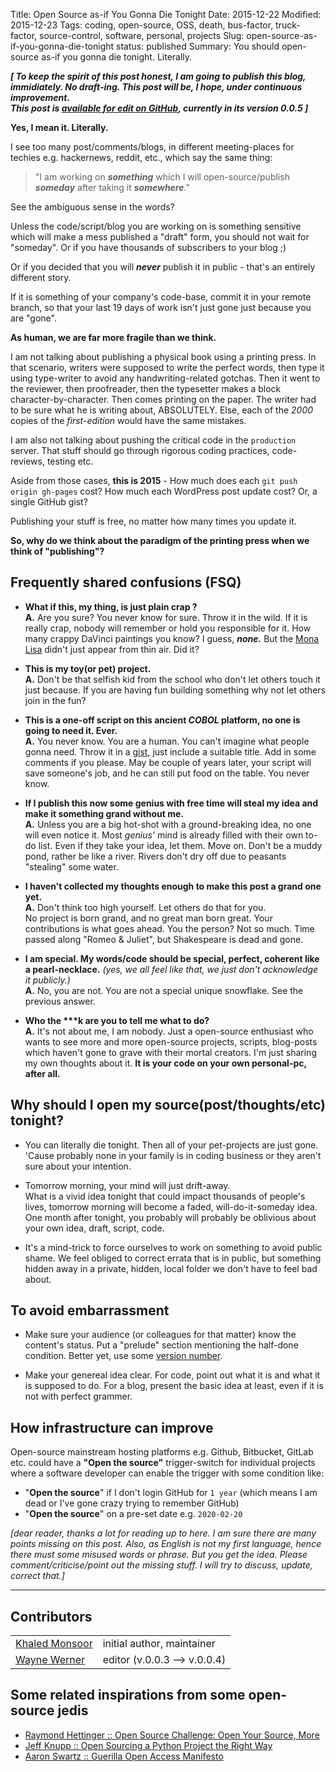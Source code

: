 Title: Open Source as-if You Gonna Die Tonight
Date: 2015-12-22
Modified: 2015-12-23
Tags: coding, open-source, OSS, death, bus-factor, truck-factor, source-control, software, personal, projects
Slug: open-source-as-if-you-gonna-die-tonight
status: published
Summary: You should open-source as-if you gonna die tonight. Literally.

***[ To keep the spirit of this post honest, I am going to publish this blog, immidiately. No __draft__-ing. This post will be, I hope, under continuous improvement.  
This post is [available for edit on GitHub](https://github.com/kmonsoor/blog.kmonsoor.com/edit/master/content/articles/tech/open-your-source-as-if-you-gonna-die-tonight.md), currently in its version 0.0.5 ]***



**Yes, I mean it. Literally.**

I see too many post/comments/blogs, in different meeting-places for techies e.g. hackernews, reddit, etc., which say the same thing: 

> "I am working on ***something*** which I will open-source/publish
> ***someday*** after taking it ***somewhere***."

See the ambiguous sense in the words?  

Unless the code/script/blog you are working on is something sensitive which will make a mess published a "draft" form, you should not wait for "someday". Or if you have thousands of subscribers to your blog ;)

Or if you decided that you will ***never*** publish it in public - that's an entirely different story.

If it is something of your company's code-base, commit it in your remote branch, so that your last 19 days of work isn't just gone just because you are "gone".

**As human, we are far more fragile than we think.**

I am not talking about publishing a physical book using a printing press. In that scenario, writers were supposed to write the perfect words, then type it using type-writer to avoid any handwriting-related gotchas. Then it went to the reviewer, then proofreader, then the typesetter makes a block character-by-character. Then comes printing on the paper. The writer had to be sure what he is writing about, ABSOLUTELY. Else, each of the *2000* copies of the *first-edition* would have the same mistakes.

I am also not talking about pushing the critical code in the `production` server. That stuff should go through rigorous coding practices, code-reviews, testing etc.


Aside from those cases, **this is 2015** - How much does each `git push origin gh-pages` cost? How much each WordPress post update cost? Or, a single GitHub gist?

Publishing your stuff is free, no matter how many times you update it.

**So, why do we think about the paradigm of the printing press when we think of "publishing"?**



Frequently shared confusions (FSQ)
------------------------------------
 * **What if this, my thing, is just plain crap ?**  
 **A.** Are you sure? You never know for sure. Throw it in the wild. If it is really crap, nobody will remember or hold you responsible for it. How many crappy DaVinci paintings you know? I guess, ***none.*** But the [Mona Lisa](https://en.wikipedia.org/wiki/Mona_Lisa) didn't just appear from thin air. Did it?
   
 *  **This is my toy(or pet) project.**  
 **A.** Don't be that selfish kid from the school who don't let others touch it just because. If you are having fun building something why not let others join in the fun?
   
 * **This is a one-off script on this ancient *COBOL* platform, no one is going to need it. Ever.**  
 **A.** You never know. You are a human. You can't imagine what people gonna need. Throw it in a [gist](https://gist.github.com/), just include a suitable title. Add in some comments if you please. May be couple of years later, your script will save someone's job, and he can still put food on the table. You never know.  
   
 * **If I publish this now some genius with free time will steal my idea and make it something grand without me.**  
 **A.** Unless you are a big hot-shot with a ground-breaking idea, no one will even notice it. Most _genius'_ mind is already filled with their own to-do list. Even if they take your idea, let them. Move on. 
 Don't be a muddy pond, rather be like a river. Rivers don't dry off due to peasants "stealing" some water.  
   
 * **I haven't collected my thoughts enough to make this post a grand one yet.**  
 **A.** Don't think too high yourself. Let others do that for you.  
 No project is born grand, and no great man born great. Your contributions is what goes ahead. You the person? Not so much. Time passed along "Romeo & Juliet", but Shakespeare is dead and gone.  
 
 * **I am special. My words/code should be special, perfect, coherent like a pearl-necklace.**  _(yes, we all feel like that, we just don't acknowledge it publicly.)_  
 **A.** No, you are not. You are not a special unique snowflake. See the previous answer.
 
 * **Who the \*\*\*k are you to tell me what to do?**  
 **A.** It's not about me, I am nobody. Just a open-source enthusiast who wants to see more and more open-source projects, scripts, blog-posts which haven't gone to grave with their mortal creators. I'm just sharing my own thoughts about it.
 **It is your code on your own personal-pc, after all.**
  
  
Why should I open my source(post/thoughts/etc) tonight?
--------------------
 * You can literally die tonight. 
 Then all of your pet-projects are just gone. 'Cause probably none in your family is in coding business or they aren't sure about your intention. 
  
 * Tomorrow morning, your mind will just drift-away.  
 What is a vivid idea tonight that could impact thousands of people's lives, tomorrow morning will become a faded, will-do-it-someday idea. One month after tonight, you probably will probably be oblivious about your own idea, draft, script, code.

 * It's a mind-trick to force ourselves to work on something to avoid public shame. We feel obliged to correct errata that is in public, but something hidden away in a private, hidden, local folder we don't have to feel bad about. 
  
  
  
To avoid embarrassment
----------------------------
 * Make sure your audience (or colleagues for that matter) know the content's status. Put a "prelude" section mentioning the half-done condition. Better yet, use some [version number](http://semver.org/).
  
 * Make your genereal idea clear. For code, point out what it is and what it is supposed to do. For a blog, present the basic idea at least, even if it is not with perfect grammer.
  
  
How infrastructure can improve
--------------------
Open-source mainstream hosting platforms e.g. Github, Bitbucket, GitLab etc. could have a **"Open the source"** trigger-switch for individual projects where a software developer can enable the trigger with some condition like:

  * "**Open the source**" if I don't login GitHub for `1 year` (which means I am dead or I've gone crazy trying to remember GitHub)
  * "**Open the source**" on a pre-set date e.g. `2020-02-20`
  
  
  
_[dear reader, thanks a lot for reading up to here. I am sure there are many points missing on this post. Also, as English is not my first language, hence there must some misused words or phrase. But you get the idea. Please comment/criticise/point out the missing stuff. I will try to discuss, update, correct that.]_

---------------------------------------


## Contributors

|                                               	|                          	|
|-----------------------------------------------	|--------------------------	|
| [Khaled Monsoor](https://github.com/kmonsoor) 	| initial author, maintainer           	|
| [Wayne Werner](https://github.com/waynew)     	| editor (v.0.0.3 --> v.0.0.4) 	|


## Some related inspirations from some open-source jedis

 * [Raymond Hettinger :: Open Source Challenge: Open Your Source, More](https://rhettinger.wordpress.com/2011/01/28/open-your-source-more/)
 * [Jeff Knupp :: Open Sourcing a Python Project the Right Way](https://www.jeffknupp.com/blog/2013/08/16/open-sourcing-a-python-project-the-right-way/)
 * [Aaron Swartz :: Guerilla Open Access Manifesto](https://archive.org/stream/GuerillaOpenAccessManifesto/Goamjuly2008_djvu.txt)
